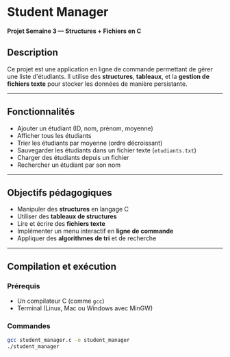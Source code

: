 # Student Manager

**Projet Semaine 3 — Structures + Fichiers en C**

## Description

Ce projet est une application en ligne de commande permettant de gérer une liste d'étudiants. Il utilise des **structures**, **tableaux**, et la **gestion de fichiers texte** pour stocker les données de manière persistante.

---

## Fonctionnalités

- Ajouter un étudiant (ID, nom, prénom, moyenne)
- Afficher tous les étudiants
- Trier les étudiants par moyenne (ordre décroissant)
- Sauvegarder les étudiants dans un fichier texte (`etudiants.txt`)
- Charger des étudiants depuis un fichier
- Rechercher un étudiant par son nom

---

## Objectifs pédagogiques

- Manipuler des **structures** en langage C
- Utiliser des **tableaux de structures**
- Lire et écrire des **fichiers texte**
- Implémenter un menu interactif en **ligne de commande**
- Appliquer des **algorithmes de tri** et de recherche

---

## Compilation et exécution

### Prérequis

- Un compilateur C (comme `gcc`)
- Terminal (Linux, Mac ou Windows avec MinGW)

### Commandes

```bash
gcc student_manager.c -o student_manager
./student_manager
